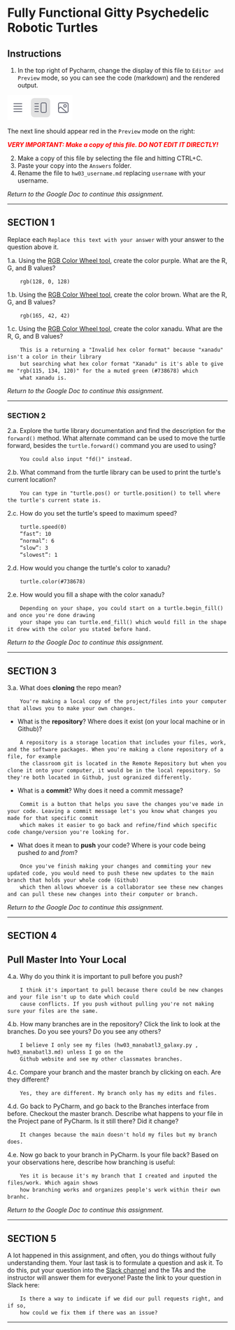 # Fully Functional Gitty Psychedelic Robotic Turtles

## Instructions

1. In the top right of Pycharm, change the display of this file to 
   `Editor and Preview` mode, so you can see the code (markdown) and the rendered output. 

![Screenshot of "Editor and Preview" mode](split_mode_markdown.png)

The next line should appear red in the `Preview` mode on the right:

**_<span style="color:red">
    VERY IMPORTANT: Make a copy of this file. DO NOT EDIT IT DIRECTLY!
</span>_**

2. Make a copy of this file by selecting the file and hitting CTRL+C. 
3. Paste your copy into the `Answers` folder.
4. Rename the file to `hw03_username.md` replacing `username` with your username.

_Return to the Google Doc to continue this assignment._

---

## SECTION 1

Replace each `Replace this text with your answer` with your answer to the question above it.

1.a. Using the [RGB Color Wheel tool](https://colorspire.com/rgb-color-wheel/), create the color purple. 
     What are the R, G, and B values?

```
    rgb(128, 0, 128)
```

1.b. Using the [RGB Color Wheel tool](https://colorspire.com/rgb-color-wheel/), create the color brown. 
     What are the R, G, and B values? 

```
    rgb(165, 42, 42)
```

1.c. Using the [RGB Color Wheel tool](https://colorspire.com/rgb-color-wheel/), create the color xanadu. 
     What are the R, G, and B values?

```
    This is a returning a "Invalid hex color format" because "xanadu" isn't a color in their library
    but searching what hex color format "Xanadu" is it's able to give me "rgb(115, 134, 120)" for the a muted green (#738678) which
    what xanadu is.

```

_Return to the Google Doc to continue this assignment._

---

### SECTION 2

2.a. Explore the turtle library documentation and find the description for the 
     `forward()` method. What alternate command can be used to move the turtle forward, 
     besides the `turtle.forward()` command you are used to using?

```
    You could also input "fd()" instead.
```

2.b. What command from the turtle library can be used to print the turtle's current 
   location?
   
```
    You can type in "turtle.pos() or turtle.position() to tell where the turtle's current state is.
```

2.c. How do you set the turtle's speed to maximum speed?
   
```
    turtle.speed(0) 
    “fast”: 10
    “normal”: 6
    “slow”: 3
    “slowest”: 1
```

2.d. How would you change the turtle's color to xanadu? 

```
    turtle.color(#738678)
```

2.e. How would you fill a shape with the color xanadu?

```
    Depending on your shape, you could start on a turtle.begin_fill() and once you're done drawing
    your shape you can turtle.end_fill() which would fill in the shape it drew with the color you stated before hand.
```

_Return to the Google Doc to continue this assignment._

---

## SECTION 3

3.a. What does **cloning** the repo mean?

```
    You're making a local copy of the project/files into your computer that allows you to make your own changes.
```


- What is the **repository**? Where does it exist (on your local machine or in Github)?

```
    A repository is a storage location that includes your files, work, and the software packages. When you're making a clone repository of a file, for example 
    the classroom git is located in the Remote Repository but when you clone it onto your computer, it would be in the local repository. So they're both located in Github, just ogranized differently. 
```


- What is a **commit**? Why does it need a commit message?

```
    Commit is a button that helps you save the changes you've made in your code. Leaving a commit message let's you know what changes you made for that specific commit
    which makes it easier to go back and refine/find which specific code change/version you're looking for.
```


- What does it mean to **push** your code? Where is your code being pushed _to_ and _from_?

```
    Once you've finish making your changes and commiting your new updated code, you would need to push these new updates to the main branch that holds your whole code (Github)
    which then allows whoever is a collaborator see these new changes and can pull these new changes into their computer or branch. 
```

_Return to the Google Doc to continue this assignment._

---

## SECTION 4

## Pull Master Into Your Local

4.a. Why do you think it is important to pull before you push?

```
    I think it's important to pull because there could be new changes and your file isn't up to date which could
    cause conflicts. If you push without pulling you're not making sure your files are the same.
```

4.b. How many branches are in the repository?
     Click the link to look at the branches. Do you see yours? Do you see any others? 

```
    I believe I only see my files (hw03_manabatl3_galaxy.py , hw03_manabatl3.md) unless I go on the 
    Github website and see my other classmates branches.
```


4.c. Compare your branch and the master branch by clicking on each. Are they different?

```
    Yes, they are different. My branch only has my edits and files.
```


4.d. Go back to PyCharm, and go back to the Branches interface from before. Checkout the 
     master branch. Describe what happens to your file in the Project pane of PyCharm. Is it still 
     there? Did it change?

```
    It changes because the main doesn't hold my files but my branch does. 
```


4.e. Now go back to your branch in PyCharm. Is your file back? Based on your observations
     here, describe how branching is useful:

```
    Yes it is because it's my branch that I created and inputed the files/work. Which again shows 
    how branching works and organizes people's work within their own branhc.
```

_Return to the Google Doc to continue this assignment._

---

## SECTION 5

A lot happened in this assignment, and often, you do things without fully understanding them. Your last task is to 
formulate a question and ask it. To do this, put your question into the [Slack channel](https://bereacs.slack.com/archives/C3QACGH8R) and the TAs and the 
instructor will answer them for everyone! Paste the link to your question in Slack here:

```
    Is there a way to indicate if we did our pull requests right, and if so, 
    how could we fix them if there was an issue? 
```

---